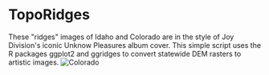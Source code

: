 # TopoRidges
These "ridges" images of Idaho and Colorado are in the style of Joy Division's iconic Unknow Pleasures album cover. This simple script uses the R packages ggplot2 and ggridges to convert statewide DEM rasters to artistic images.
![Colorado](https://github.com/amart90/TopoRidges/blob/main/CO.png?raw=false)
